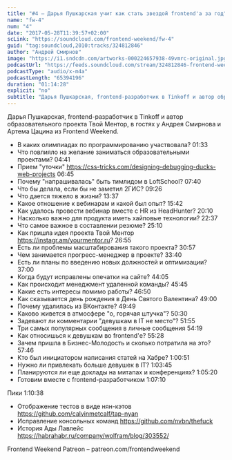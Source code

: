 ```yaml
---
title: "#4 – Дарья Пушкарская учит как стать звездой frontend'а за год"
name: "fw-4"
num: "4"
date: "2017-05-28T11:39:57+02:00"
scLink: "https://soundcloud.com/frontend-weekend/fw-4"
guid: "tag:soundcloud,2010:tracks/324812846"
author: "Андрей Смирнов"
image: "https://i1.sndcdn.com/artworks-000224657938-49vmrc-original.jpg"
podcastUrl: "https://feeds.soundcloud.com/stream/324812846-frontend-weekend-fw-4.m4a"
podcastType: "audio/x-m4a"
podcastLength: "65394196"
duration: "01:14:28"
explicit: "no"
subtitle: "Дарья Пушкарская, frontend-разработчик в Tinkoff и автор образовательного проекта Твой Ментор, в гостях у Андрея Смирнова и Артема Цацина из Frontend Weekend."
---
```

Дарья Пушкарская, frontend-разработчик в Tinkoff и автор образовательного проекта Твой Ментор, в гостях у Андрея Смирнова и Артема Цацина из Frontend Weekend.

- В каких олимпиадах по программированию участвовала? <timecode>01:33</timecode>
- Что повлияло на желание заниматься образовательными проектами? <timecode>04:41</timecode>
- Прием "уточки" https://css-tricks.com/designing-debugging-ducks-web-projects <timecode>06:45</timecode>
- Почему "напрашивалась" быть тимлидом в LoftSchool? <timecode>07:40</timecode>
- Что бы делала, если бы не заметил 2ГИС? <timecode>09:26</timecode>
- Что дается тяжело в жизни? <timecode>13:37</timecode>
- Какое отношение к вебинарам и какой был опыт? <timecode>15:42</timecode>
- Как удалось провести вебинар вместе с HR из HeadHunter? <timecode>20:10</timecode>
- Насколько важно для продукта иметь хайповые технологии? <timecode>22:37</timecode>
- Что самое важное в составлении резюме? <timecode>25:10</timecode>
- Как пришла идея проекта Твой Ментор https://instagr.am/yourmentor.ru? <timecode>26:55</timecode>
- Есть ли проблемы масштабирования такого проекта? <timecode>30:57</timecode>
- Чем занимается прогресс-менеджер в проекте? <timecode>33:40</timecode>
- Есть ли планы по введению новых должностей и оптимизации? <timecode>37:00</timecode>
- Когда будут исправлены опечатки на сайте? <timecode>44:05</timecode>
- Как происходит менеджмент удаленной команды? <timecode>45:45</timecode>
- Какие есть интересы помимо работы? <timecode>46:50</timecode>
- Как сказывается день рождения в День Святого Валентина? <timecode>49:00</timecode>
- Почему удалилась из ВКонтакте? <timecode>49:49</timecode>
- Каково живется в атмосфере "о, горячая штучка"? <timecode>50:30</timecode>
- Задевают ли комментарии "девушкам в IT не место"? <timecode>51:55</timecode>
- Три самых популярных сообщения в личные сообщения <timecode>54:19</timecode>
- Как относишься к девушкам во frontend'е? <timecode>55:28</timecode>
- Зачем пришла в Бизнес-Молодость и сколько потратила на это? <timecode>57:46</timecode>
- Кто был инициатором написания статей на Хабре? <timecode>1:00:51</timecode>
- Нужно ли привлекать больше девушек в IT? <timecode>1:03:45</timecode>
- Планируются ли еще доклады на митапах и конференциях? <timecode>1:05:20</timecode>
- Готовим вместе с frontend-разработчиком <timecode>1:07:10</timecode>

Пики <timecode>1:10:38</timecode>
- Отображение тестов в виде нян-кэтов https://github.com/calvinmetcalf/tap-nyan
- Исправление консольных команд https://github.com/nvbn/thefuck
- История Ады Лавлейс https://habrahabr.ru/company/wolfram/blog/303552/

Frontend Weekend Patreon – patreon.com/frontendweekend